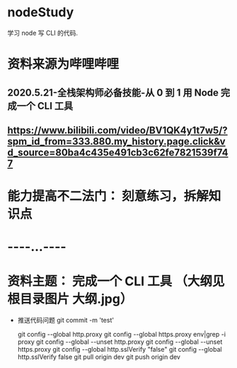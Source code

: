# nodeStudy

学习 node 写 CLI 的代码.

# 资料来源为哔哩哔哩

## 2020.5.21-全栈架构师必备技能-从 0 到 1 用 Node 完成一个 CLI 工具

## https://www.bilibili.com/video/BV1QK4y1t7w5/?spm_id_from=333.880.my_history.page.click&vd_source=80ba4c435e491cb3c62fe7821539f747

# 能力提高不二法门： 刻意练习，拆解知识点

# ----...----

# 资料主题： 完成一个 CLI 工具 （大纲见根目录图片 大纲.jpg）

- 推送代码问题
  git commit -m 'test'

  git config --global http.proxy
  git config --global https.proxy
  env|grep -i proxy
  git config --global --unset http.proxy
  git config --global --unset https.proxy
  git config --global http.sslVerify "false"
  git config --global http.sslVerify false
  git pull origin dev
  git push origin dev
